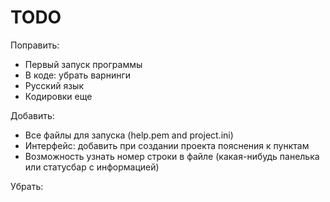 TODO
====
Поправить:
* Первый запуск программы
* В коде: убрать варнинги
* Русский язык
* Кодировки еще


Добавить:
* Все файлы для запуска (help.pem and project.ini)
* Интерфейс: добавить при создании проекта пояснения к пунктам
* Возможность узнать номер строки в файле (какая-нибудь панелька или статусбар с информацией)

Убрать:

